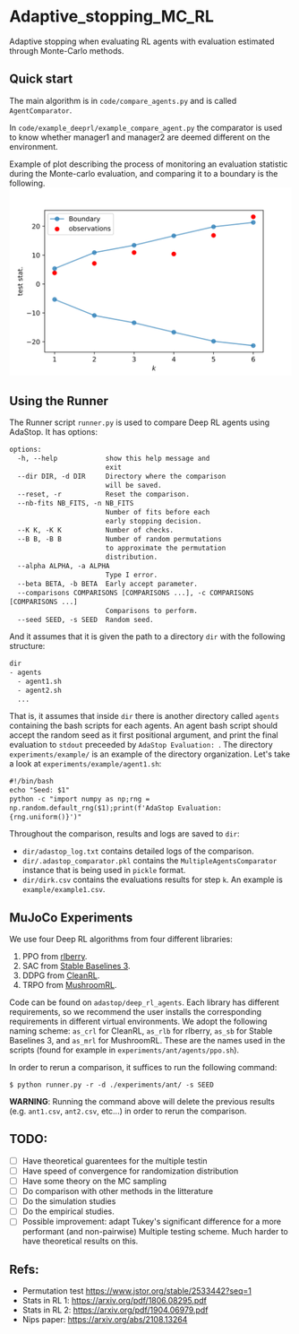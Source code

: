 # Adaptive_stopping_MC_RL

Adaptive stopping when evaluating RL agents with evaluation estimated through Monte-Carlo methods.


## Quick start

The main algorithm is in `code/compare_agents.py` and is called `AgentComparator`.

In `code/example_deeprl/example_compare_agent.py` the comparator is used to know whether manager1 and manager2 are deemed different on the environment.

Example of plot describing the process of monitoring an evaluation statistic during the Monte-carlo evaluation, and comparing it to a boundary is the following.
![](boundary.svg)

## Using the Runner

The Runner script `runner.py` is used to compare Deep RL agents using AdaStop. It has options:
```
options:
  -h, --help            show this help message and
                        exit
  --dir DIR, -d DIR     Directory where the comparison
                        will be saved.
  --reset, -r           Reset the comparison.
  --nb-fits NB_FITS, -n NB_FITS
                        Number of fits before each
                        early stopping decision.
  --K K, -K K           Number of checks.
  --B B, -B B           Number of random permutations
                        to approximate the permutation
                        distribution.
  --alpha ALPHA, -a ALPHA
                        Type I error.
  --beta BETA, -b BETA  Early accept parameter.
  --comparisons COMPARISONS [COMPARISONS ...], -c COMPARISONS [COMPARISONS ...]
                        Comparisons to perform.
  --seed SEED, -s SEED  Random seed.
```

And it assumes that it is given the path to a directory `dir` with the following structure:
```
dir
- agents
  - agent1.sh
  - agent2.sh
  ...
```
That is, it assumes that inside `dir` there is another directory called `agents` containing the bash scripts for each agents.
An agent bash script should accept the random seed as it first positional argument, and print the final evaluation to `stdout` preceeded by `AdaStop Evaluation: `.
The directory `experiments/example/` is an example of the directory organization. Let's take a look at `experiments/example/agent1.sh`:
```
#!/bin/bash
echo "Seed: $1"
python -c "import numpy as np;rng = np.random.default_rng($1);print(f'AdaStop Evaluation: {rng.uniform()}')"
```

Throughout the comparison, results and logs are saved to `dir`:
* `dir/adastop_log.txt` contains detailed logs of the comparison.
* `dir/.adastop_comparator.pkl` contains the `MultipleAgentsComparator` instance that is being used in `pickle` format.
* `dir/dirk.csv` contains the evaluations results for step `k`. An example is `example/example1.csv`.

## MuJoCo Experiments

We use four Deep RL algorithms from four different libraries:
1. PPO from [rlberry](https://github.com/rlberry-py/rlberry/).
2. SAC from [Stable Baselines 3](https://github.com/DLR-RM/stable-baselines3).
3. DDPG from [CleanRL](https://github.com/vwxyzjn/cleanrl).
4. TRPO from [MushroomRL](https://github.com/MushroomRL/mushroom-rl).

Code can be found on `adastop/deep_rl_agents`. Each library has different requirements, so we recommend the user installs the corresponding requirements in different virtual environments. We adopt the following naming scheme: `as_crl` for CleanRL, `as_rlb` for rlberry, `as_sb` for Stable Baselines 3, and `as_mrl` for MushroomRL. These are the names used in the scripts (found for example in `experiments/ant/agents/ppo.sh`).

In order to rerun a comparison, it suffices to run the following command:
```
$ python runner.py -r -d ./experiments/ant/ -s SEED
```
**WARNING**: Running the command above will delete the previous results (e.g. `ant1.csv`, `ant2.csv`, etc...) in order to rerun the comparison.

## TODO:
- [ ] Have theoretical guarentees for the multiple testin
- [ ] Have speed of convergence for randomization distribution
- [ ] Have some theory on the MC sampling
- [ ] Do comparison with other methods in the litterature
- [ ] Do the simulation studies
- [ ] Do the empirical studies.
- [ ] Possible improvement: adapt Tukey's significant difference for a more performant (and non-pairwise) Multiple testing scheme. Much harder to have theoretical results on this.
## Refs:
- Permutation test https://www.jstor.org/stable/2533442?seq=1
- Stats in RL 1: https://arxiv.org/pdf/1806.08295.pdf
- Stats in RL 2: https://arxiv.org/pdf/1904.06979.pdf
- Nips paper: https://arxiv.org/abs/2108.13264
